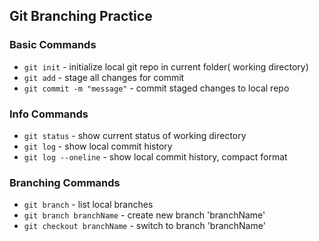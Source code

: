 ## Git Branching Practice

### Basic Commands
* `git init` - initialize local git repo in current folder( working directory)
* `git add` - stage all changes for commit
* `git commit -m "message"` - commit staged changes to local repo

### Info Commands
* `git status` - show current status of working directory
* `git log` - show local commit history
* `git log --oneline` - show local commit history, compact format

### Branching Commands
* `git branch` - list local branches
* `git branch branchName` - create new branch 'branchName'
* `git checkout branchName` - switch to branch 'branchName'